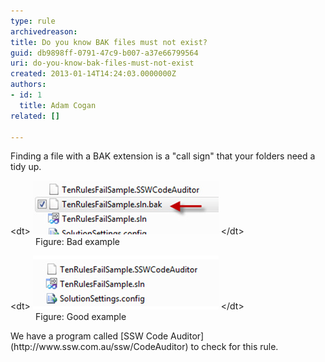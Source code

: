 ```yaml
---
type: rule
archivedreason: 
title: Do you know BAK files must not exist?
guid: db9898ff-0791-47c9-b007-a37e66799564
uri: do-you-know-bak-files-must-not-exist
created: 2013-01-14T14:24:03.0000000Z
authors:
- id: 1
  title: Adam Cogan
related: []

---
```


Finding a file with a BAK extension is a "call sign" that your folders need a tidy up. 
<!--endintro-->
<dl class="badImage">&lt;dt&gt;
      <img src="bak-bad.jpg" alt="">
   &lt;/dt&gt;<dd>Figure: Bad example</dd></dl><dl class="goodImage">&lt;dt&gt;
      <img src="bak-good.jpg" alt="">
   &lt;/dt&gt;<dd>Figure: Good example</dd></dl>
We have a program called     [SSW Code Auditor](http://www.ssw.com.au/ssw/CodeAuditor) to check for this rule.

